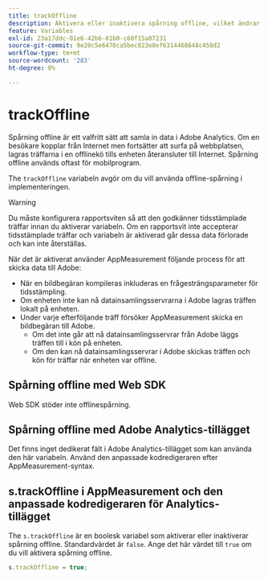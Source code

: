 ```yaml
---
title: trackOffline
description: Aktivera eller inaktivera spårning offline, vilket ändrar hur AppMeasurement samlar in data.
feature: Variables
exl-id: 23a17ddc-01e6-42b6-81b0-c60f15a07231
source-git-commit: 9e20c5e6470ca5bec823e8ef6314468648c458d2
workflow-type: tm+mt
source-wordcount: '283'
ht-degree: 0%

---
```


# trackOffline

Spårning offline är ett valfritt sätt att samla in data i Adobe Analytics. Om en besökare kopplar från Internet men fortsätter att surfa på webbplatsen, lagras träffarna i en offlinekö tills enheten återansluter till Internet. Spårning offline används oftast för mobilprogram.

The `trackOffline` variabeln avgör om du vill använda offline-spårning i implementeringen.

>[!WARNING]
>
>Du måste konfigurera rapportsviten så att den godkänner tidsstämplade träffar innan du aktiverar variabeln. Om en rapportsvit inte accepterar tidsstämplade träffar och variabeln är aktiverad går dessa data förlorade och kan inte återställas.

När det är aktiverat använder AppMeasurement följande process för att skicka data till Adobe:

* När en bildbegäran kompileras inkluderas en frågesträngsparameter för tidsstämpling.
* Om enheten inte kan nå datainsamlingsservrarna i Adobe lagras träffen lokalt på enheten.
* Under varje efterföljande träff försöker AppMeasurement skicka en bildbegäran till Adobe.
   * Om det inte går att nå datainsamlingsservrar från Adobe läggs träffen till i kön på enheten.
   * Om den kan nå datainsamlingsservrar i Adobe skickas träffen och kön för träffar när enheten var offline.

## Spårning offline med Web SDK

Web SDK stöder inte offlinespårning.

## Spårning offline med Adobe Analytics-tillägget

Det finns inget dedikerat fält i Adobe Analytics-tillägget som kan använda den här variabeln. Använd den anpassade kodredigeraren efter AppMeasurement-syntax.

## s.trackOffline i AppMeasurement och den anpassade kodredigeraren för Analytics-tillägget

The `s.trackOffline` är en boolesk variabel som aktiverar eller inaktiverar spårning offline. Standardvärdet är `false`. Ange det här värdet till `true` om du vill aktivera spårning offline.

```js
s.trackOffline = true;
```
